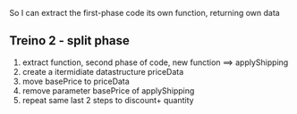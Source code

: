 So I can extract the first-phase code its own function, returning own data


## Treino 2 - split phase

1. extract function, second phase of code, new function ==> applyShipping
2. create a itermidiate datastructure priceData
3. move basePrice to priceData
4. remove parameter basePrice of applyShipping
5. repeat same last 2 steps to discount+ quantity
